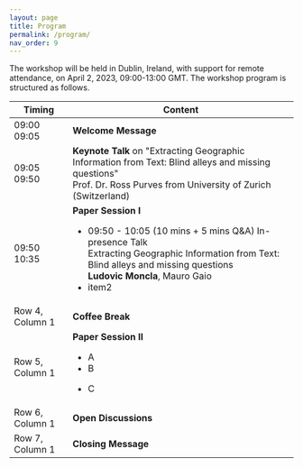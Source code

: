 ```yaml
---
layout: page
title: Program
permalink: /program/
nav_order: 9
---
```

The workshop will be held in Dublin, Ireland, with support for remote attendance, on April 2, 2023, 09:00-13:00 GMT. The workshop program is structured as follows.


Timing | Content
--- | ---
09:00<br>09:05 | **Welcome Message**
09:05<br>09:50  | **Keynote Talk** on "Extracting Geographic Information from Text: Blind alleys and missing questions" <br>  Prof. Dr. Ross Purves from University of Zurich (Switzerland) 
09:50<br>10:35  | **Paper Session I**</br> <ul> <li>09:50 - 10:05 (10 mins + 5 mins Q&A) In-presence Talk </br> Extracting Geographic Information from Text: Blind alleys and missing questions </br>**Ludovic Moncla**, Mauro Gaio </li> <li>item2</li> </ul> 
Row 4, Column 1 | **Coffee Break**
Row 5, Column 1 | **Paper Session II**<ul><li>A</li><li>B</li></ul><ul><li>C</li></ul>
Row 6, Column 1 | **Open Discussions**
Row 7, Column 1 | **Closing Message**
